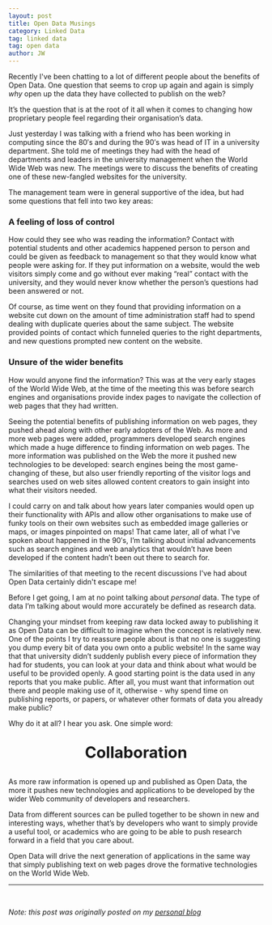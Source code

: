 ```yaml
---
layout: post
title: Open Data Musings
category: Linked Data
tag: linked data
tag: open data
author: JW
---
```

Recently I've been chatting to a lot of different people about the benefits of Open Data. One question that seems to crop up again and again is simply <i>why </i>open up the data they have collected to publish on the web?



It’s the question that is at the root of it all when it comes to changing how proprietary people feel regarding their organisation’s data.



Just yesterday I was talking with a friend who has been working in computing since the 80′s and during the 90′s was head of IT in a university department. She told me of meetings they had with the head of departments and leaders in the university management when the World Wide Web was new. The meetings were to discuss the benefits of creating one of these new-fangled websites for the university.



The management team were in general supportive of the idea, but had some questions that fell into two key areas:

<h3><b>A feeling of loss of control</b></h3>

How could they see who was reading the information? Contact with potential students and other academics happened person to person and could be given as feedback to management so that they would know what people were asking for. If they put information on a website, would the web visitors simply come and go without ever making “real” contact with the university, and they would never know whether the person’s questions had been answered or not.



Of course, as time went on they found that providing information on a website cut down on the amount of time administration staff had to spend dealing with duplicate queries about the same subject. The website provided points of contact which funneled queries to the right departments, and new questions prompted new content on the website.

<h3><b>Unsure of the wider benefits</b></h3>

How would anyone find the information? This was at the very early stages of the World Wide Web, at the time of the meeting this was before search engines and organisations provide index pages to navigate the collection of web pages that they had written.



Seeing the potential benefits of publishing information on web pages, they pushed ahead along with other early adopters of the Web. As more and more web pages were added, programmers developed search engines which made a huge difference to finding information on web pages. The more information was published on the Web the more it pushed new technologies to be developed: search engines being the most game-changing of these, but also user friendly reporting of the visitor logs and searches used on web sites allowed content creators to gain insight into what their visitors needed.



I could carry on and talk about how years later companies would open up their functionality with APIs and allow other organisations to make use of funky tools on their own websites such as embedded image galleries or maps, or images pinpointed on maps! That came later, all of what I’ve spoken about happened in the 90′s, I’m talking about initial advancements such as search engines and web analytics that wouldn’t have been developed if the content hadn’t been out there to search for.



The similarities of that meeting to the recent discussions I've had about Open Data certainly didn't escape me!



Before I get going, I am at no point talking about <i>personal </i>data. The type of data I’m talking about would more accurately be defined as research data.



Changing your mindset from keeping raw data locked away to publishing it as Open Data can be difficult to imagine when the concept is relatively new. One of the points I try to reassure people about is that no one is suggesting you dump every bit of data you own onto a public website! In the same way that that university didn’t suddenly publish every piece of information they had for students, you can look at your data and think about what would be useful to be provided openly. A good starting point is the data used in any reports that you make public. After all, you must want that information out there and people making use of it, otherwise - why spend time on publishing reports, or papers, or whatever other formats of data you already make public?



Why do it at all? I hear you ask. One simple word:

<p style="text-align: center; font-size: 2.2em;"><b>Collaboration</b></p>

As more raw information is opened up and published as Open Data, the more it pushes new technologies and applications to be developed by the wider Web community of developers and researchers.



Data from different sources can be pulled together to be shown in new and interesting ways, whether that’s by developers who want to simply provide a useful tool, or academics who are going to be able to push research forward in a field that you care about.



Open Data will drive the next generation of applications in the same way that simply publishing text on web pages drove the formative technologies on the World Wide Web.



<hr />



&nbsp;



<em>Note: this post was originally posted on my <a href="http://dataoverload.tumblr.com">personal blog</a></em>